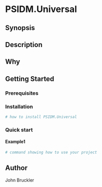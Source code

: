 # PSIDM.Universal

## Synopsis

<!-- Enter a synopsis -->

## Description

<!-- Enter a description -->

## Why

<!-- Short reason you created the project -->

## Getting Started

### Prerequisites

<!-- list any prerequisites -->

### Installation

```powershell
# how to install PSIDM.Universal

```

### Quick start

#### Example1

```powershell
# command showing how to use your project

```

## Author

John Bruckler

